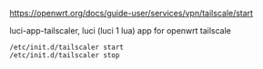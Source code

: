 https://openwrt.org/docs/guide-user/services/vpn/tailscale/start

luci-app-tailscaler, luci (luci 1 lua) app for openwrt tailscale

    /etc/init.d/tailscaler start 
    /etc/init.d/tailscaler stop
